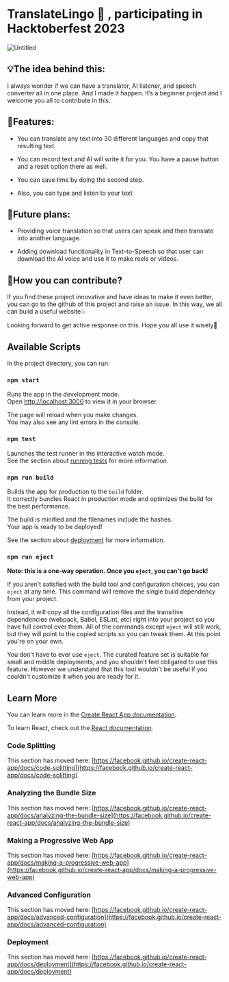  # TranslateLingo 💜 , participating in Hacktoberfest 2023
![Untitled](https://github.com/snehafarkya/Translate-Lingo/assets/63949465/8d6035aa-d11e-4840-a878-06ae06e42828)

 
## 💡The idea behind this:
I always wonder if we can have a translator, AI listener, and speech converter all in one place. And I made it happen. It’s a beginner project and I welcome you all to contribute in this.

## 🌱Features:
- You can translate any text into 30 different languages and copy that resulting text.

- You can record text and AI will write it for you. You have a pause button and a reset option there as well.

- You can save time by doing the second step.

- Also, you can type and listen to your text

## 📑Future plans:
- Providing voice translation so that users can speak and then translate into another language.

- Adding download functionality in Text-to-Speech so that user can download the AI voice and use it to make reels or videos.

## 📩How you can contribute?
If you find these project innovative and have ideas to make it even better, you can go to the github of this project and raise an issue. In this way, we all can build a useful website💥

Looking forward to get active response on this. Hope you all use it wisely💜

## Available Scripts

In the project directory, you can run:

### `npm start`

Runs the app in the development mode.\
Open [http://localhost:3000](http://localhost:3000) to view it in your browser.

The page will reload when you make changes.\
You may also see any lint errors in the console.

### `npm test`

Launches the test runner in the interactive watch mode.\
See the section about [running tests](https://facebook.github.io/create-react-app/docs/running-tests) for more information.

### `npm run build`

Builds the app for production to the `build` folder.\
It correctly bundles React in production mode and optimizes the build for the best performance.

The build is minified and the filenames include the hashes.\
Your app is ready to be deployed!

See the section about [deployment](https://facebook.github.io/create-react-app/docs/deployment) for more information.

### `npm run eject`

**Note: this is a one-way operation. Once you `eject`, you can't go back!**

If you aren't satisfied with the build tool and configuration choices, you can `eject` at any time. This command will remove the single build dependency from your project.

Instead, it will copy all the configuration files and the transitive dependencies (webpack, Babel, ESLint, etc) right into your project so you have full control over them. All of the commands except `eject` will still work, but they will point to the copied scripts so you can tweak them. At this point you're on your own.

You don't have to ever use `eject`. The curated feature set is suitable for small and middle deployments, and you shouldn't feel obligated to use this feature. However we understand that this tool wouldn't be useful if you couldn't customize it when you are ready for it.

## Learn More

You can learn more in the [Create React App documentation](https://facebook.github.io/create-react-app/docs/getting-started).

To learn React, check out the [React documentation](https://reactjs.org/).

### Code Splitting

This section has moved here: [https://facebook.github.io/create-react-app/docs/code-splitting](https://facebook.github.io/create-react-app/docs/code-splitting)

### Analyzing the Bundle Size

This section has moved here: [https://facebook.github.io/create-react-app/docs/analyzing-the-bundle-size](https://facebook.github.io/create-react-app/docs/analyzing-the-bundle-size)

### Making a Progressive Web App

This section has moved here: [https://facebook.github.io/create-react-app/docs/making-a-progressive-web-app](https://facebook.github.io/create-react-app/docs/making-a-progressive-web-app)

### Advanced Configuration

This section has moved here: [https://facebook.github.io/create-react-app/docs/advanced-configuration](https://facebook.github.io/create-react-app/docs/advanced-configuration)

### Deployment

This section has moved here: [https://facebook.github.io/create-react-app/docs/deployment](https://facebook.github.io/create-react-app/docs/deployment)
